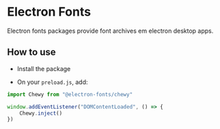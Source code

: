 # Electron Fonts

Electron fonts packages provide font archives em electron desktop apps.

## How to use

* Install the package

* On your `preload.js`, add:

```ts
import Chewy from "@electron-fonts/chewy"

window.addEventListener("DOMContentLoaded", () => {
    Chewy.inject()
})
```